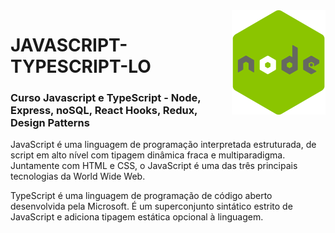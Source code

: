 <img src="nodejs.png" align="right" width="150">

# JAVASCRIPT-TYPESCRIPT-LO

<h3>Curso Javascript e TypeScript - Node, Express, noSQL, React Hooks, Redux, Design Patterns</h3>

JavaScript é uma linguagem de programação interpretada estruturada, de script em alto nível com tipagem dinâmica fraca e multiparadigma. Juntamente com HTML e CSS, o JavaScript é uma das três principais tecnologias da World Wide Web.

TypeScript é uma linguagem de programação de código aberto desenvolvida pela Microsoft. É um superconjunto sintático estrito de JavaScript e adiciona tipagem estática opcional à linguagem.